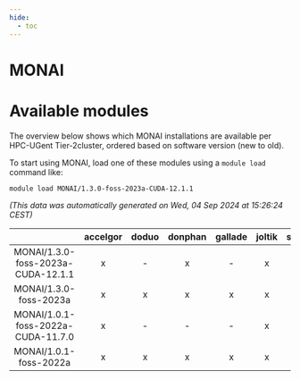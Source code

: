 ```yaml
---
hide:
  - toc
---
```


MONAI
=====

# Available modules


The overview below shows which MONAI installations are available per HPC-UGent Tier-2cluster, ordered based on software version (new to old).

To start using MONAI, load one of these modules using a `module load` command like:

```shell
module load MONAI/1.3.0-foss-2023a-CUDA-12.1.1
```

*(This data was automatically generated on Wed, 04 Sep 2024 at 15:26:24 CEST)*  

| |accelgor|doduo|donphan|gallade|joltik|shinx|skitty|
| :---: | :---: | :---: | :---: | :---: | :---: | :---: | :---: |
|MONAI/1.3.0-foss-2023a-CUDA-12.1.1|x|-|x|-|x|-|-|
|MONAI/1.3.0-foss-2023a|x|x|x|x|x|x|x|
|MONAI/1.0.1-foss-2022a-CUDA-11.7.0|x|-|-|-|x|-|-|
|MONAI/1.0.1-foss-2022a|x|x|x|x|x|-|x|

